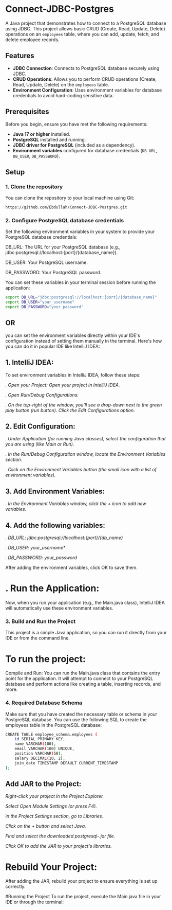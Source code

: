 # Connect-JDBC-Postgres

A Java project that demonstrates how to connect to a PostgreSQL database using JDBC. This project allows basic CRUD (Create, Read, Update, Delete) operations on an `employees` table, where you can add, update, fetch, and delete employee records.

## Features

- **JDBC Connection**: Connects to PostgreSQL database securely using JDBC.
- **CRUD Operations**: Allows you to perform CRUD operations (Create, Read, Update, Delete) on the `employees` table.
- **Environment Configuration**: Uses environment variables for database credentials to avoid hard-coding sensitive data.

## Prerequisites

Before you begin, ensure you have met the following requirements:

- **Java 17 or higher** installed.
- **PostgreSQL** installed and running.
- **JDBC driver for PostgreSQL** (included as a dependency).
- **Environment variables** configured for database credentials (`DB_URL`, `DB_USER`, `DB_PASSWORD`).

## Setup

### 1. Clone the repository

You can clone the repository to your local machine using Git:

```bash
https://github.com/Ebdullah/Connect-JDBC-Postgres.git
```

### 2. Configure PostgreSQL database credentials

Set the following environment variables in your system to provide your PostgreSQL database credentials:

DB_URL: The URL for your PostgreSQL database (e.g., jdbc:postgresql://localhost:{port}/{database_name}).

DB_USER: Your PostgreSQL username.

DB_PASSWORD: Your PostgreSQL password.

You can set these variables in your terminal session before running the application:

```bash
export DB_URL="jdbc:postgresql://localhost:{port}/{database_name}"
export DB_USER="your_username"
export DB_PASSWORD="your_password"
```

## OR

you can set the environment variables directly within your IDE's configuration instead of setting them manually in the terminal. Here's how you can do it in popular IDE like IntelliJ IDEA:

## 1. IntelliJ IDEA:
To set environment variables in IntelliJ IDEA, follow these steps:

*. Open your Project: Open your project in IntelliJ IDEA.*

*. Open Run/Debug Configurations:*

*. On the top-right of the window, you’ll see a drop-down next to the green play button (run button). Click the Edit Configurations option.*

## 2. Edit Configuration:

*. Under Application (for running Java classes), select the configuration that you are using (like Main or Run).*

*. In the Run/Debug Configuration window, locate the Environment Variables section.*

*. Click on the Environment Variables button (the small icon with a list of environment variables).*

## 3. Add Environment Variables:

*. In the Environment Variables window, click the + icon to add new variables.*

## 4. Add the following variables:

*. DB_URL: jdbc:postgresql://localhost:{port}/{db_name}*

*. DB_USER: your_username**

*. DB_PASSWORD: your_password*

After adding the environment variables, click OK to save them.

# . Run the Application:

Now, when you run your application (e.g., the Main.java class), IntelliJ IDEA will automatically use these environment variables.


### 3. Build and Run the Project
This project is a simple Java application, so you can run it directly from your IDE or from the command line.

# To run the project:

Compile and Run: You can run the Main.java class that contains the entry point for the application. It will attempt to connect to your PostgreSQL database and perform actions like creating a table, inserting records, and more.

### 4. Required Database Schema
Make sure that you have created the necessary table or schema in your PostgreSQL database. You can use the following SQL to create the employees table in the PostgreSQL database:

```bash
CREATE TABLE employee_schema.employees (
    id SERIAL PRIMARY KEY,
    name VARCHAR(100),
    email VARCHAR(100) UNIQUE,
    position VARCHAR(50),
    salary DECIMAL(10, 2),
    join_date TIMESTAMP DEFAULT CURRENT_TIMESTAMP
);
```

## Add JAR to the Project:

*Right-click your project in the Project Explorer.*

*Select Open Module Settings (or press F4).*

I*n the Project Settings section, go to Libraries.*

*Click on the + button and select Java.*

*Find and select the downloaded postgresql-<version>.jar file.*

*Click OK to add the JAR to your project's libraries.*

# Rebuild Your Project:

After adding the JAR, rebuild your project to ensure everything is set up correctly.

#Running the Project
To run the project, execute the Main.java file in your IDE or through the terminal:
